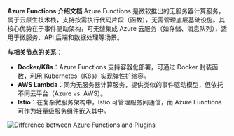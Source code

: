 **Azure Functions 介绍文档**
	Azure Functions 是微软推出的无服务器计算服务，属于云原生技术栈，支持按需执行代码片段（函数），无需管理底层基础设施。其核心优势在于事件驱动架构，可无缝集成 Azure 云服务（如存储、消息队列），适用于微服务、API 后端和数据处理等场景。

**与相关节点的关系**：

- **Docker/K8s**：Azure Functions 支持容器化部署，可通过 Docker 封装函数，利用 Kubernetes（K8s）实现弹性扩缩容。
- **AWS Lambda**：同为无服务器计算服务，提供类似的事件驱动模型，但依托不同云平台（Azure vs. AWS）。
- **Istio**：在复杂微服务架构中，Istio 可管理服务间通信，而 Azure Functions 可作为轻量级服务组件嵌入其中。

![Difference between Azure Functions and Plugins](https://imperiumdynamics.com/images/Ijlal/Difference%20between%20Azure%20Functions%20and%20Plugins/azurefunctions.png)